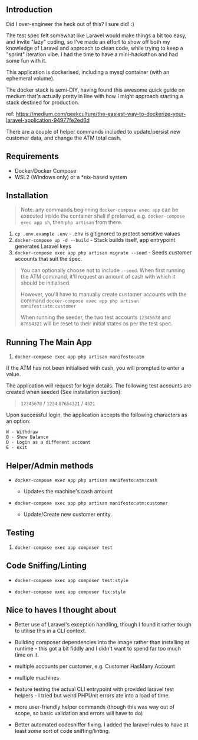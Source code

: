 ## Introduction
Did I over-engineer the heck out of this? I sure did! :)

The test spec felt somewhat like Laravel would make things a bit too easy, and invite "lazy" coding, so I've made an effort 
to show off both my knowledge of Laravel and approach to clean code, while trying to keep a "sprint" iteration vibe. I had the time to have a mini-hackathon and had
some fun with it.

This application is dockerised, including a mysql container (with an ephemeral volume).

The docker stack is semi-DIY, having found this awesome quick guide on medium that's actually pretty in line with
how I might approach starting a stack destined for production.

ref: https://medium.com/geekculture/the-easiest-way-to-dockerize-your-laravel-application-94977fe2ed6d

There are a couple of helper commands included to update/persist new customer data, and change the ATM total cash.

## Requirements
- Docker/Docker Compose
- WSL2 (Windows only) or a *nix-based system

## Installation
> Note: any commands beginning `docker-compose exec app` can be executed inside the container shell if preferred,
> e.g. `docker-compose exec app sh`, then `php artisan` from there.
 

1. `cp .env.example .env` - .env is gitignored to protect sensitive values
2. `docker-compose up -d --build` - Stack builds itself, app entrypoint generates Laravel keys
3. `docker-compose exec app php artisan migrate --seed` - Seeds customer accounts that suit the spec.

> You can optionally choose not to include `--seed`. When first running the ATM command, it'll request an amount of cash with which
> it should be initialised.
> 
> However, you'll have to manually create customer accounts with the command `docker-compose exec app php artisan manifest:atm:customer`
> 
> When running the seeder, the two test accounts `12345678` and `87654321` will be reset to their initial states as per the 
> test spec.

## Running The Main App
1. `docker-compose exec app php artisan manifesto:atm`

If the ATM has not been initialised with cash, you will prompted to enter a value.

The application will request for login details. The following test accounts are created when seeded (See installation 
section):

> `12345678` / `1234`
> `87654321` / `4321`
 
Upon successful login, the application accepts the following characters as an option:
```
W - Withdraw
B - Show Balance
D - Login as a different account
E - exit
```

## Helper/Admin methods
- `docker-compose exec app php artisan manifesto:atm:cash`
  - Updates the machine's cash amount
    
- `docker-compose exec app php artisan manifesto:atm:customer`
    - Update/Create new customer entity.

## Testing
1. `docker-compose exec app composer test`

## Code Sniffing/Linting
- `docker-compose exec app composer test:style`
  
- `docker-compose exec app composer fix:style`

## Nice to haves I thought about
- Better use of Laravel's exception handling, though I found it rather tough to utilise this in a CLI context.
- Building composer dependencies into the image rather than installing at runtime - this got a bit fiddly and I didn't 
  want to spend far too much time on it.
  
- multiple accounts per customer, e.g. Customer HasMany Account
  
- multiple machines
  
- feature testing the actual CLI entrypoint with provided laravel test helpers - I tried but weird PHPUnit errors ate 
  into a load of time.
  
- more user-friendly helper commands (though this was way out of scope, so basic validation and errors will have to do)
  
- Better automated codesniffer fixing. I added the laravel-rules to have at least *some* sort of code sniffing/linting.
